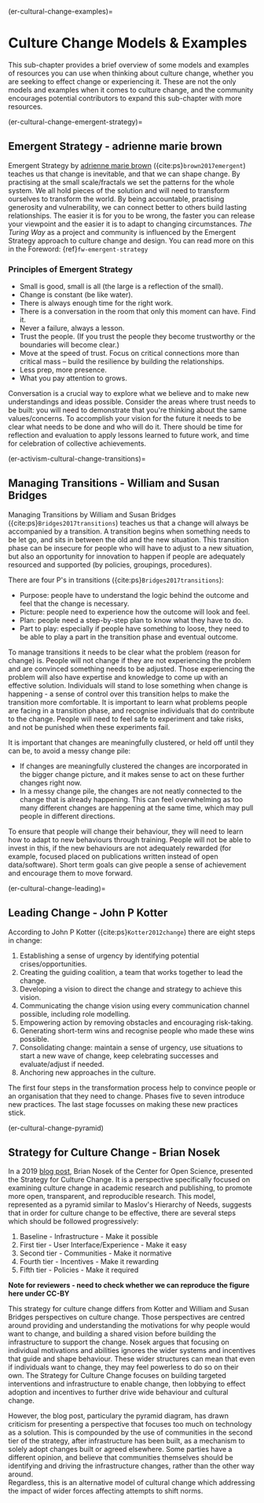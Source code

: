 (er-cultural-change-examples)=
# Culture Change Models & Examples

This sub-chapter provides a brief overview of some models and examples of resources you can use when thinking about culture change, whether you are seeking to effect change or experiencing it. 
These are not the only models and examples when it comes to culture change, and the community encourages potential contributors to expand this sub-chapter with more resources. 

(er-cultural-change-emergent-strategy)=
## Emergent Strategy - adrienne marie brown

Emergent Strategy by [adrienne marie brown](https://adriennemareebrown.net/) ({cite:ps}`brown2017emergent`) teaches us that change is inevitable, and that we can shape change. 
By practising at the small scale/fractals we set the patterns for the whole system. 
We all hold pieces of the solution and will need to transform ourselves to transform the world. 
By being accountable, practising generosity and vulnerability, we can connect better to others build lasting relationships. 
The easier it is for you to be wrong, the faster you can release your viewpoint and the easier it is to adapt to changing circumstances. 
_The Turing Way_ as a project and community is influenced by the Emergent Strategy approach to culture change and design.
You can read more on this in the Foreword: {ref}`fw-emergent-strategy`

### Principles of Emergent Strategy 
*	Small is good, small is all (the large is a reflection of the small).
*	Change is constant (be like water).
*	There is always enough time for the right work. 
*	There is a conversation in the room that only this moment can have. Find it.
*	Never a failure, always a lesson.
*	Trust the people. (If you trust the people they become trustworthy or the boundaries will become clear.)
*	Move at the speed of trust. Focus on critical connections more than critical mass – build the resilience by building the relationships.
*	Less prep, more presence.
*	What you pay attention to grows.

Conversation is a crucial way to explore what we believe and to make new understandings and ideas possible. 
Consider the areas where trust needs to be built: you will need to demonstrate that you're thinking about the same values/concerns. 
To accomplish your vision for the future it needs to be clear what needs to be done and who will do it. 
There should be time for reflection and evaluation to apply lessons learned to future work, and time for celebration of collective achievements. 

(er-activism-cultural-change-transitions)=
## Managing Transitions - William and Susan Bridges

Managing Transitions by William and Susan Bridges ({cite:ps}`Bridges2017transitions`) teaches us that a change will always be accompanied by a transition. 
A transition begins when something needs to be let go, and sits in between the old and the new situation. 
This transition phase can be insecure for people who will have to adjust to a new situation, but also an opportunity for innovation to happen if people are adequately resourced and supported (by policies, groupings, procedures). 

There are four P's in transitions ({cite:ps}`Bridges2017transitions`): 
* Purpose: people have to understand the logic behind the outcome and feel that the change is necessary.
* Picture: people need to experience how the outcome will look and feel.
* Plan: people need a step-by-step plan to know what they have to do.
* Part to play: especially if people have something to loose, they need to be able to play a part in the transition phase and eventual outcome.

To manage transitions it needs to be clear what the problem (reason for change) is. 
People will not change if they are not experiencing the problem and are convinced something needs to be adjusted. 
Those experiencing the problem will also have expertise and knowledge to come up with an effective solution. 
Individuals will stand to lose something when change is happening - a sense of control over this transition helps to make the transition more comfortable. 
It is important to learn what problems people are facing in a transition phase, and recognise individuals that do contribute to the change. 
People will need to feel safe to experiment and take risks, and not be punished when these experiments fail.

It is important that changes are meaningfully clustered, or held off until they can be, to avoid a messy change pile: 
* If changes are meaningfully clustered the changes are incorporated in the bigger change picture, and it makes sense to act on these further changes right now. 
* In a messy change pile, the changes are not neatly connected to the change that is already happening. 
This can feel overwhelming as too many different changes are happening at the same time, which may pull people in different directions. 

To ensure that people will change their behaviour, they will need to learn how to adapt to new behaviours through training. 
People will not be able to invest in this, if the new behaviours are not adequately rewarded (for example, focused placed on publications written instead of open data/software).
Short term goals can give people a sense of achievement and encourage them to move forward.  

(er-cultural-change-leading)=
## Leading Change - John P Kotter

According to John P Kotter ({cite:ps}`Kotter2012change`) there are eight steps in change:
1.	Establishing a sense of urgency by identifying potential crises/opportunities.
2.	Creating the guiding coalition, a team that works together to lead the change.
3.	Developing a vision to direct the change and strategy to achieve this vision.
4.	Communicating the change vision using every communication channel possible, including role modelling.
5.	Empowering action by removing obstacles and encouraging risk-taking.
6.	Generating short-term wins and recognise people who made these wins possible.
7.	Consolidating change: maintain a sense of urgency, use situations to start a new wave of change, keep celebrating successes and evaluate/adjust if needed. 
8.	Anchoring new approaches in the culture.

The first four steps in the transformation process help to convince people or an organisation that they need to change. 
Phases five to seven introduce new practices. 
The last stage focusses on making these new practices stick. 

(er-cultural-change-pyramid)
## Strategy for Culture Change - Brian Nosek

In a 2019 [blog post](https://www.cos.io/blog/strategy-for-culture-change), Brian Nosek of the Center for Open Science, presented the Strategy for Culture Change.
It is a perspective specifically focused on examining culture change in academic research and publishing, to promote more open, transparent, and reproducible research.
This model, represented as a pyramid similar to Maslov's Hierarchy of Needs, suggests that in order for culture change to be effective, there are several steps which should be followed progressively: 

1. Baseline - Infrastructure - Make it possible
2. First tier - User Interface/Experience - Make it easy
3. Second tier - Communities - Make it normative
4. Fourth tier - Incentives - Make it rewarding
5. Fifth tier - Policies - Make it required 

**Note for reviewers - need to check whether we can reproduce the figure here under CC-BY**

This strategy for culture change differs from Kotter and William and Susan Bridges perspectives on culture change.
Those perspectives are centred around providing and understanding the motivations for why people would want to change, and building a shared vision before building the infrastructure to support the change. 
Nosek argues that focusing on individual motivations and abilities ignores the wider systems and incentives that guide and shape behaviour.
These wider structures can mean that even if individuals want to change, they may feel powerless to do so on their own. 
The Strategy for Culture Change focuses on building targeted interventions and infrastructure to enable change, then lobbying to effect adoption and incentives to further drive wide behaviour and cultural change.

However, the blog post, particulary the pyramid diagram, has drawn criticism for presenting a perspective that focuses too much on technology as a solution.
This is compounded by the use of communities in the second tier of the strategy, after infrastructure has been built, as a mechanism to solely adopt changes built or agreed elsewhere.
Some parties have a different opinion, and believe that communities themselves should be identifying and driving the infrastructure changes, rather than the other way around.  
Regardless, this is an alternative model of cultural change which addressing the impact of wider forces affecting attempts to shift norms. 








